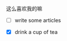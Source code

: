 这么喜欢我的嘛
- [ ] write some articles
- [x] drink a cup of tea


<SCRIPT LANGUAGE="JavaScript">
            function password() 
            {
                var testV = 1;
                var pass1 = prompt('请输入密码:','');
                while (testV < 3) 
                {
                    if (!pass1)
                    history.go(-1);
                    if (pass1 == "0121") 
                    {
                        alert('密码正确!');
                        break;
                    }
                    testV+=1;
                    var pass1 =
                    prompt('密码错误!请重新输入:');
                }
                if (pass1!="password" & testV ==3)
                history.go(-1);
                return " ";
            }
            document.write(password());
</SCRIPT>